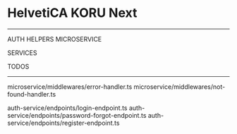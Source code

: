 # HelvetiCA KORU Next

---

AUTH HELPERS
MICROSERVICE

SERVICES

TODOS

---


microservice/middlewares/error-handler.ts
microservice/middlewares/not-found-handler.ts

auth-service/endpoints/login-endpoint.ts
auth-service/endpoints/password-forgot-endpoint.ts
auth-service/endpoints/register-endpoint.ts
